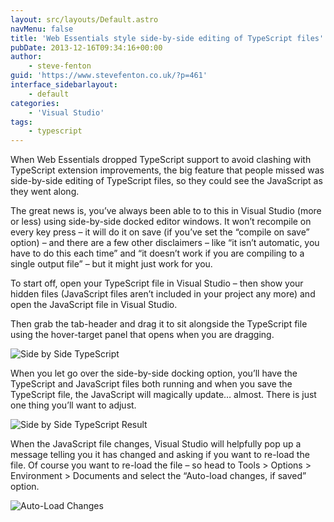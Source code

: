 ```yaml
---
layout: src/layouts/Default.astro
navMenu: false
title: 'Web Essentials style side-by-side editing of TypeScript files'
pubDate: 2013-12-16T09:34:16+00:00
author:
    - steve-fenton
guid: 'https://www.stevefenton.co.uk/?p=461'
interface_sidebarlayout:
    - default
categories:
    - 'Visual Studio'
tags:
    - typescript
---
```


When Web Essentials dropped TypeScript support to avoid clashing with TypeScript extension improvements, the big feature that people missed was side-by-side editing of TypeScript files, so they could see the JavaScript as they went along.

The great news is, you’ve always been able to to this in Visual Studio (more or less) using side-by-side docked editor windows. It won’t recompile on every key press – it will do it on save (if you’ve set the “compile on save” option) – and there are a few other disclaimers – like “it isn’t automatic, you have to do this each time” and “it doesn’t work if you are compiling to a single output file” – but it might just work for you.

To start off, open your TypeScript file in Visual Studio – then show your hidden files (JavaScript files aren’t included in your project any more) and open the JavaScript file in Visual Studio.

Then grab the tab-header and drag it to sit alongside the TypeScript file using the hover-target panel that opens when you are dragging.

![Side by Side TypeScript](https://www.stevefenton.co.uk/wp-content/uploads/2015/07/ts-side-by-side.png)

When you let go over the side-by-side docking option, you’ll have the TypeScript and JavaScript files both running and when you save the TypeScript file, the JavaScript will magically update… almost. There is just one thing you’ll want to adjust.

![Side by Side TypeScript Result](https://www.stevefenton.co.uk/wp-content/uploads/2015/07/ts-side-by-side-result.png)

When the JavaScript file changes, Visual Studio will helpfully pop up a message telling you it has changed and asking if you want to re-load the file. Of course you want to re-load the file – so head to Tools &gt; Options &gt; Environment &gt; Documents and select the “Auto-load changes, if saved” option.

![Auto-Load Changes](https://www.stevefenton.co.uk/wp-content/uploads/2015/07/ts-auto-load-changes.png)